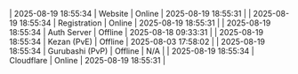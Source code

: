 | 2025-08-19 18:55:34 | Website | Online | 2025-08-19 18:55:31 |
| 2025-08-19 18:55:34 | Registration | Online | 2025-08-19 18:55:31 |
| 2025-08-19 18:55:34 | Auth Server | Offline | 2025-08-18 09:33:31 |
| 2025-08-19 18:55:34 | Kezan (PvE) | Offline | 2025-08-03 17:58:02 |
| 2025-08-19 18:55:34 | Gurubashi (PvP) | Offline | N/A |
| 2025-08-19 18:55:34 | Cloudflare | Online | 2025-08-19 18:55:31 |
